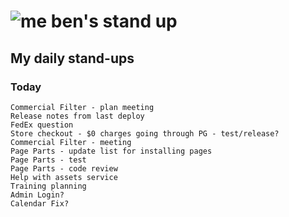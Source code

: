 # ![me](https://avatars2.githubusercontent.com/u/5232044?s=50&v=4) ben's stand up

## My daily stand-ups

### Today

    Commercial Filter - plan meeting
    Release notes from last deploy
    FedEx question
    Store checkout - $0 charges going through PG - test/release?
    Commercial Filter - meeting
    Page Parts - update list for installing pages
    Page Parts - test
    Page Parts - code review
    Help with assets service
    Training planning
    Admin Login?
    Calendar Fix?
